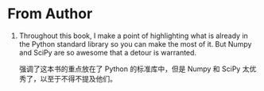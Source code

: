 # From Author

1. Throughout this book, I make a point of highlighting what is already in the Python standard library so you can make the most of it. But Numpy and SciPy are so awesome that a detour is warranted.

   强调了这本书的重点放在了 Python 的标准库中，但是 Numpy 和 SciPy 太优秀了，以至于不得不提及他们。

   